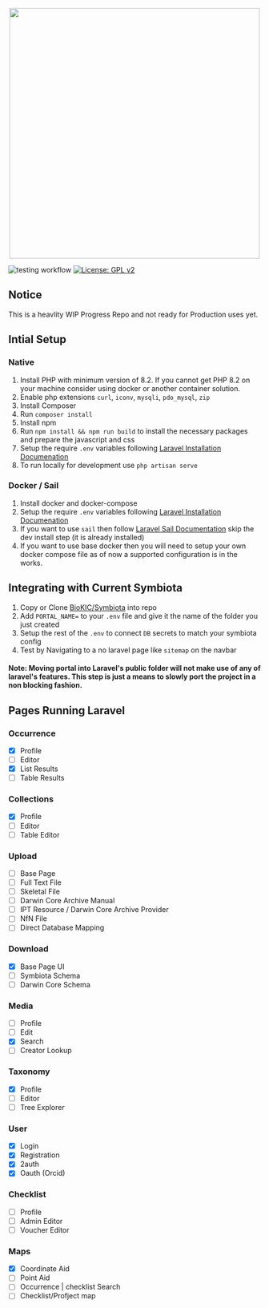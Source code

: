 <p align="center">
    <a href="https://symbiota.org/" target="_blank">
        <img width="500px" src="https://github.com/user-attachments/assets/94a3507e-675f-4fe8-8504-12a567f268e9" />
    </a>
</p>

![testing workflow](https://github.com/BioKIC/Symbiota-Laravel/actions/workflows/ci-cd.yml/badge.svg)
[![License: GPL v2](https://img.shields.io/badge/License-GPL_v2-blue.svg)](https://www.gnu.org/licenses/old-licenses/gpl-2.0.en.html)

## Notice
This is a heavlity WIP Progress Repo and not ready for Production uses yet.

## Intial Setup
### Native 
1. Install PHP with minimum version of 8.2. If you cannot get PHP 8.2 on your machine consider using docker or another container solution.
2. Enable php extensions `curl`, `iconv`, `mysqli`, `pdo_mysql`, `zip`
3. Install Composer
4. Run `composer install`
5. Install npm
6. Run `npm install && npm run build` to install the necessary packages and prepare the javascript and css
7. Setup the require `.env` variables following [Laravel Installation Documenation](https://laravel.com/docs/11.x/installation#environment-based-configuration)
8. To run locally for development use `php artisan serve`

### Docker / Sail
1. Install docker and docker-compose
2. Setup the require `.env` variables following [Laravel Installation Documenation](https://laravel.com/docs/11.x/installation#environment-based-configuration)
3. If you want to use `sail` then follow [Laravel Sail Documentation](https://laravel.com/docs/11.x/sail) skip the dev install step (it is already installed)
4. If you want to use base docker then you will need to setup your own docker compose file as of now a supported configuration is in the works.

## Integrating with Current Symbiota
1. Copy or Clone [BioKIC/Symbiota](https://github.com/BioKIC/Symbiota) into repo
2. Add `PORTAL_NAME=` to your `.env` file and give it the name of the folder you just created
3. Setup the rest of the `.env` to connect `DB` secrets to match your symbiota config
4. Test by Navigating to a no laravel page like `sitemap` on the navbar

#### Note: Moving portal into Laravel's public folder will not make use of any of laravel's features. This step is just a means to slowly port the project in a non blocking fashion. 

## Pages Running Laravel
### Occurrence
 - [x] Profile
 - [ ] Editor
 - [x] List Results
 - [ ] Table Results
       
### Collections
- [x] Profile
- [ ] Editor
- [ ] Table Editor
      
### Upload
- [ ] Base Page
- [ ] Full Text File
- [ ] Skeletal File
- [ ] Darwin Core Archive Manual
- [ ] IPT Resource / Darwin Core Archive Provider
- [ ] NfN File
- [ ] Direct Database Mapping

### Download
- [x] Base Page UI
- [ ] Symbiota Schema
- [ ] Darwin Core Schema 

### Media
- [ ] Profile
- [ ] Edit
- [x] Search
- [ ] Creator Lookup
      
### Taxonomy
- [x] Profile
- [ ] Editor
- [ ] Tree Explorer

### User
- [x] Login
- [x] Registration
- [x] 2auth
- [x] Oauth (Orcid)

### Checklist
- [ ] Profile
- [ ] Admin Editor
- [ ] Voucher Editor
      
### Maps
- [x] Coordinate Aid
- [ ] Point Aid
- [ ] Occurrence | checklist Search
- [ ] Checklist/Profject map
